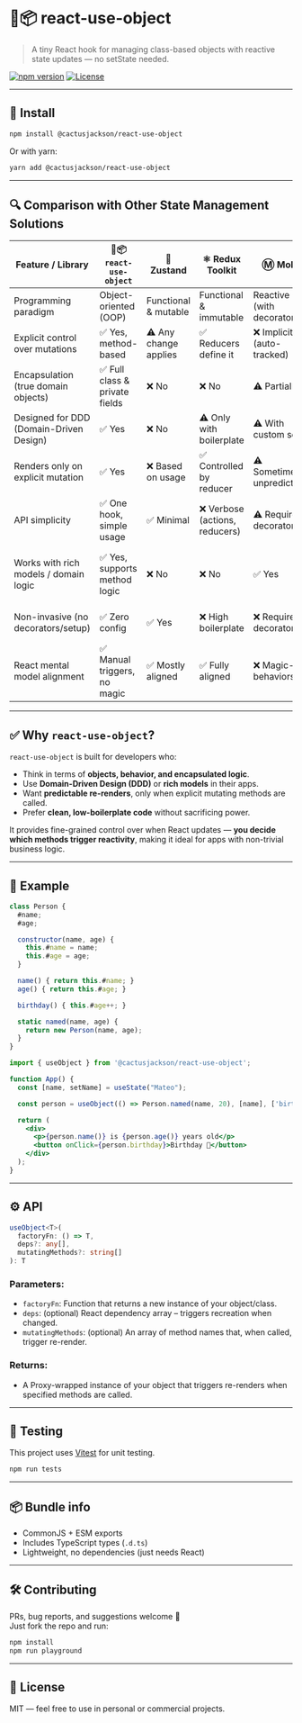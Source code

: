 # 🌵📦 react-use-object

> A tiny React hook for managing class-based objects with reactive state updates — no setState needed.

[![npm version](https://img.shields.io/npm/v/@cactusjackson/react-use-object)](https://www.npmjs.com/package/@cactusjackson/react-use-object)
[![License](https://img.shields.io/npm/l/%40cactusjackson%2Freact-use-object)](LICENSE)

---

## 🚀 Install

```bash
npm install @cactusjackson/react-use-object
```

Or with yarn:

```bash
yarn add @cactusjackson/react-use-object
```

---

## 🔍 Comparison with Other State Management Solutions

| Feature / Library                       | 🌵📦 `react-use-object`           | 🐻 Zustand                  | ⚛️ Redux Toolkit            | Ⓜ️ MobX                        | 🇻 Valtio                     |
|----------------------------------------|----------------------------------|-----------------------------|-----------------------------|------------------------------|-------------------------------|
| Programming paradigm                   | Object-oriented (OOP)            | Functional & mutable        | Functional & immutable      | Reactive OOP (with decorators) | Proxy-based reactivity       |
| Explicit control over mutations        | ✅ Yes, method-based             | ⚠️ Any change applies        | ✅ Reducers define it        | ❌ Implicit (auto-tracked)    | ❌ Implicit (auto-tracked)    |
| Encapsulation (true domain objects)    | ✅ Full class & private fields   | ❌ No                        | ❌ No                        | ⚠️ Partial                    | ❌ No                         |
| Designed for DDD (Domain-Driven Design)| ✅ Yes                           | ❌ No                        | ⚠️ Only with boilerplate     | ⚠️ With custom setup          | ❌ No                         |
| Renders only on explicit mutation      | ✅ Yes                           | ❌ Based on usage            | ✅ Controlled by reducer     | ⚠️ Sometimes unpredictable     | ⚠️ Any detected change        |
| API simplicity                         | ✅ One hook, simple usage        | ✅ Minimal                   | ❌ Verbose (actions, reducers) | ⚠️ Requires decorators        | ✅ Minimal                    |
| Works with rich models / domain logic  | ✅ Yes, supports method logic    | ❌ No                        | ❌ No                        | ✅ Yes                        | ⚠️ Partially (not class-based)|
| Non-invasive (no decorators/setup)     | ✅ Zero config                   | ✅ Yes                      | ❌ High boilerplate          | ❌ Requires decorators        | ⚠️ Implicit wrapping          |
| React mental model alignment           | ✅ Manual triggers, no magic     | ✅ Mostly aligned            | ✅ Fully aligned             | ❌ Magic-like behaviors       | ⚠️ Implicit reactivity        |

---

## ✅ Why `react-use-object`?

`react-use-object` is built for developers who:

- Think in terms of **objects, behavior, and encapsulated logic**.
- Use **Domain-Driven Design (DDD)** or **rich models** in their apps.
- Want **predictable re-renders**, only when explicit mutating methods are called.
- Prefer **clean, low-boilerplate code** without sacrificing power.

It provides fine-grained control over when React updates — **you decide which methods trigger reactivity**, making it ideal for apps with non-trivial business logic.

---

## 🧠 Example

```js
class Person {
  #name;
  #age;

  constructor(name, age) {
    this.#name = name;
    this.#age = age;
  }

  name() { return this.#name; }
  age() { return this.#age; }

  birthday() { this.#age++; }

  static named(name, age) {
    return new Person(name, age);
  }
}
```

```jsx
import { useObject } from '@cactusjackson/react-use-object';

function App() {
  const [name, setName] = useState("Mateo");

  const person = useObject(() => Person.named(name, 20), [name], ['birthday']);

  return (
    <div>
      <p>{person.name()} is {person.age()} years old</p>
      <button onClick={person.birthday}>Birthday 🎂</button>
    </div>
  );
}
```

---

## ⚙️ API

```ts
useObject<T>(
  factoryFn: () => T,
  deps?: any[],
  mutatingMethods?: string[]
): T
```

### Parameters:

- `factoryFn`: Function that returns a new instance of your object/class.
- `deps`: (optional) React dependency array – triggers recreation when changed.
- `mutatingMethods`: (optional) An array of method names that, when called, trigger re-render.

### Returns:

- A Proxy-wrapped instance of your object that triggers re-renders when specified methods are called.

---

## 🧪 Testing

This project uses [Vitest](https://vitest.dev) for unit testing.

```bash
npm run tests
```

---

## 📦 Bundle info

- CommonJS + ESM exports
- Includes TypeScript types (`.d.ts`)
- Lightweight, no dependencies (just needs React)

---

## 🛠 Contributing

PRs, bug reports, and suggestions welcome 🙌  
Just fork the repo and run:

```bash
npm install
npm run playground
```

---

## 📄 License

MIT — feel free to use in personal or commercial projects.
